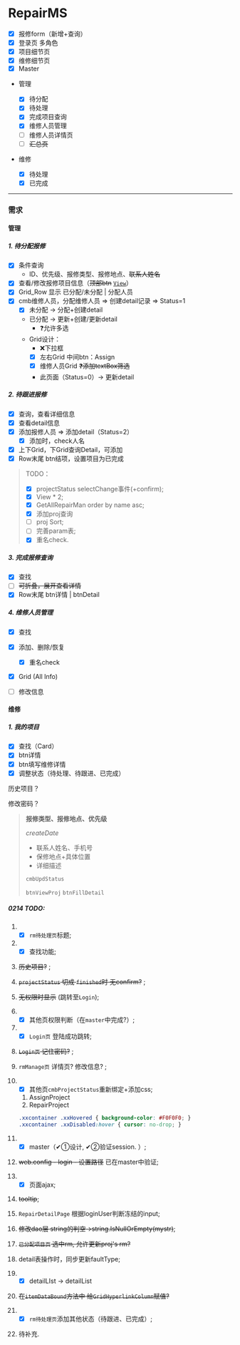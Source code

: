 # RepairMS

- [x] 报修form（新增+查询）
- [x] 登录页 多角色
- [x] 项目细节页
- [x] 维修细节页
- [x] Master
- 管理

  - [x] 待分配
  - [x] 待处理
  - [x] 完成项目查询
  - [x] 维修人员管理
  - [ ] 维修人员详情页
  - [ ] ~~汇总页~~
- 维修

  - [x] 待处理
  - [x] 已完成

---

### 需求

#### 管理

##### 1. 待分配报修

  - [x] 条件查询
      * ID、优先级、报修类型、报修地点、~~联系人姓名~~
  - [x] 查看/修改报修项目信息（~~顶部btn~~ <u>`View`</u>）
  - [x] Grid_Row 显示 已分配/未分配 | 分配人员
  - [x] cmb维修人员，分配维修人员 => 创建detail记录 => Status=1
      - [x]  未分配 → 分配+创建detail
      - 已分配 → 更新+创建/更新detail
        -  ❓允许多选
      -  Grid设计：
         -  ❌下拉框
         - [x]  左右Grid 中间btn：Assign
         - [x]  维修人员Grid ~~❓添加textBox筛选~~
         -  此页面（Status=0）→ 更新detail

##### 2. 待跟进报修

  - [x] 查询，查看详细信息
  - [x] 查看detail信息
  - [x] 添加报修人员 => 添加detail（Status=2）
    * [x] 添加时，check人名
  - [x] 上下Grid，下Grid查询Detail，可添加
  - [x] Row末尾 btn结项，设置项目为已完成

> TODO： 
>
> - [x] projectStatus selectChange事件(+confirm); 
> - [x] View * 2; 
> - [x] GetAllRepairMan order by name asc; 
> - [x] 添加proj查询
> - [ ] proj Sort; 
> - [ ] 完善param表;
> - [x] 重名check.

##### 3. 完成报修查询

- [x] 查找
- [ ] ~~可折叠，展开查看详情~~
- [x] Row末尾 btn详情 | btnDetail

##### 4. 维修人员管理

- [x] 查找
- [x] 添加、删除/恢复
  - [x] 重名check
- [x] Grid (All Info)
- [ ] 修改信息



#### 维修

##### 1. 我的项目

- [x] 查找（Card）
- [x] btn详情
- [x] btn填写维修详情
- [x] 调整状态（待处理、待跟进、已完成）

历史项目？

修改密码？

> **报修类型、报修地点、优先级**
>
> *createDate*
>
> * 联系人姓名、手机号
> * 保修地点+具体位置
> * 详细描述
>
> `cmbUpdStatus`
>
> `btnViewProj` `btnFillDetail`



##### 0214 TODO:

1. - [x] `rm待处理页`标题;

2. - [x] 查找功能;

3. ~~历史项目?~~ ;

4. ~~`projectStatus` 切成 `finished`时 无confirm?~~ ;

5. ~~无权限时显示~~ (跳转至`Login`);

6. - [x] 其他页权限判断（在`master`中完成?）;

7. - [x] `Login页` 登陆成功跳转;

8. ~~`Login页` 记住密码?~~ ;

9. `rmManage页` 详情页? 修改信息? ;

10. - [x] 其他页`cmbProjectStatus`重新绑定+添加css;

    1. AssignProject
    2. RepairProject
    
    ```css
    .xxcontainer .xxHovered { background-color: #F0F0F0; }
    .xxcontainer .xxDisabled:hover { cursor: no-drop; }
    ```


11. - [x] master（✔①设计, ✔②验证session. ）;
12. ~~web.config - login - 设置路径~~ 已在master中验证;
13. - [x] 页面ajax;
14. ~~tooltip~~;
15. `RepairDetailPage` 根据loginUser判断冻结的input;
16. ~~修改dao层 string的判空->string.IsNullOrEmpty(mystr)~~;
17. ~~`已分配项目页` 选中rm, 允许更新proj's rm?~~
18. detail表操作时，同步更新faultType;
19. - [x] detailLIst -> detailList
20. ~~在`itemDataBound`方法中 给`GridHyperlinkColumn`赋值?~~
21. - [x] `rm待处理页`添加其他状态（待跟进、已完成）;
22. 待补充.

